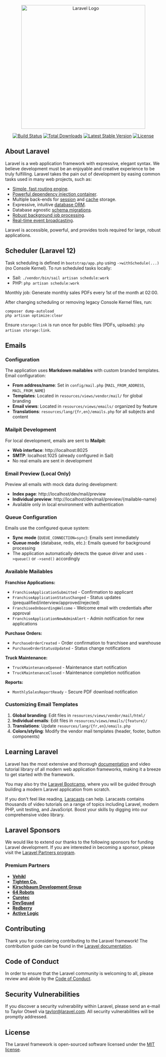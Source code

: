<p align="center"><a href="https://laravel.com" target="_blank"><img src="https://raw.githubusercontent.com/laravel/art/master/logo-lockup/5%20SVG/2%20CMYK/1%20Full%20Color/laravel-logolockup-cmyk-red.svg" width="400" alt="Laravel Logo"></a></p>

<p align="center">
<a href="https://github.com/laravel/framework/actions"><img src="https://github.com/laravel/framework/workflows/tests/badge.svg" alt="Build Status"></a>
<a href="https://packagist.org/packages/laravel/framework"><img src="https://img.shields.io/packagist/dt/laravel/framework" alt="Total Downloads"></a>
<a href="https://packagist.org/packages/laravel/framework"><img src="https://img.shields.io/packagist/v/laravel/framework" alt="Latest Stable Version"></a>
<a href="https://packagist.org/packages/laravel/framework"><img src="https://img.shields.io/packagist/l/laravel/framework" alt="License"></a>
</p>

## About Laravel

Laravel is a web application framework with expressive, elegant syntax. We believe development must be an enjoyable and creative experience to be truly fulfilling. Laravel takes the pain out of development by easing common tasks used in many web projects, such as:

- [Simple, fast routing engine](https://laravel.com/docs/routing).
- [Powerful dependency injection container](https://laravel.com/docs/container).
- Multiple back-ends for [session](https://laravel.com/docs/session) and [cache](https://laravel.com/docs/cache) storage.
- Expressive, intuitive [database ORM](https://laravel.com/docs/eloquent).
- Database agnostic [schema migrations](https://laravel.com/docs/migrations).
- [Robust background job processing](https://laravel.com/docs/queues).
- [Real-time event broadcasting](https://laravel.com/docs/broadcasting).

Laravel is accessible, powerful, and provides tools required for large, robust applications.

## Scheduler (Laravel 12)

Task scheduling is defined in `bootstrap/app.php` using `->withSchedule(...)` (no Console Kernel). To run scheduled tasks locally:

- Sail: `./vendor/bin/sail artisan schedule:work`
- PHP: `php artisan schedule:work`

Monthly job: Generate monthly sales PDFs every 1st of the month at 02:00.

After changing scheduling or removing legacy Console Kernel files, run:

```
composer dump-autoload
php artisan optimize:clear
```

Ensure `storage:link` is run once for public files (PDFs, uploads): `php artisan storage:link`.

## Emails

### Configuration

The application uses **Markdown mailables** with custom branded templates. Email configuration:

- **From address/name**: Set in `config/mail.php` (`MAIL_FROM_ADDRESS`, `MAIL_FROM_NAME`)
- **Templates**: Located in `resources/views/vendor/mail/` for global branding
- **Email views**: Located in `resources/views/emails/` organized by feature
- **Translations**: `resources/lang/{fr,en}/emails.php` for all subjects and content

### Mailpit Development

For local development, emails are sent to **Mailpit**:
- **Web interface**: http://localhost:8025
- **SMTP**: localhost:1025 (already configured in Sail)
- No real emails are sent in development

### Email Preview (Local Only)

Preview all emails with mock data during development:
- **Index page**: http://localhost/dev/mail/preview
- **Individual preview**: http://localhost/dev/mail/preview/{mailable-name}
- Available only in local environment with authentication

### Queue Configuration

Emails use the configured queue system:
- **Sync mode** (`QUEUE_CONNECTION=sync`): Emails sent immediately
- **Queue mode** (database, redis, etc.): Emails queued for background processing
- The application automatically detects the queue driver and uses `->queue()` or `->send()` accordingly

### Available Mailables

**Franchise Applications:**
- `FranchiseApplicationSubmitted` - Confirmation to applicant
- `FranchiseApplicationStatusChanged` - Status updates (prequalified/interview/approved/rejected)
- `FranchiseeOnboardingWelcome` - Welcome email with credentials after approval
- `FranchiseApplicationNewAdminAlert` - Admin notification for new applications

**Purchase Orders:**
- `PurchaseOrderCreated` - Order confirmation to franchisee and warehouse
- `PurchaseOrderStatusUpdated` - Status change notifications

**Truck Maintenance:**
- `TruckMaintenanceOpened` - Maintenance start notification
- `TruckMaintenanceClosed` - Maintenance completion notification

**Reports:**
- `MonthlySalesReportReady` - Secure PDF download notification

### Customizing Email Templates

1. **Global branding**: Edit files in `resources/views/vendor/mail/html/`
2. **Individual emails**: Edit files in `resources/views/emails/{feature}/`
3. **Translations**: Update `resources/lang/{fr,en}/emails.php`
4. **Colors/styling**: Modify the vendor mail templates (header, footer, button components)

## Learning Laravel

Laravel has the most extensive and thorough [documentation](https://laravel.com/docs) and video tutorial library of all modern web application frameworks, making it a breeze to get started with the framework.

You may also try the [Laravel Bootcamp](https://bootcamp.laravel.com), where you will be guided through building a modern Laravel application from scratch.

If you don't feel like reading, [Laracasts](https://laracasts.com) can help. Laracasts contains thousands of video tutorials on a range of topics including Laravel, modern PHP, unit testing, and JavaScript. Boost your skills by digging into our comprehensive video library.

## Laravel Sponsors

We would like to extend our thanks to the following sponsors for funding Laravel development. If you are interested in becoming a sponsor, please visit the [Laravel Partners program](https://partners.laravel.com).

### Premium Partners

- **[Vehikl](https://vehikl.com)**
- **[Tighten Co.](https://tighten.co)**
- **[Kirschbaum Development Group](https://kirschbaumdevelopment.com)**
- **[64 Robots](https://64robots.com)**
- **[Curotec](https://www.curotec.com/services/technologies/laravel)**
- **[DevSquad](https://devsquad.com/hire-laravel-developers)**
- **[Redberry](https://redberry.international/laravel-development)**
- **[Active Logic](https://activelogic.com)**

## Contributing

Thank you for considering contributing to the Laravel framework! The contribution guide can be found in the [Laravel documentation](https://laravel.com/docs/contributions).

## Code of Conduct

In order to ensure that the Laravel community is welcoming to all, please review and abide by the [Code of Conduct](https://laravel.com/docs/contributions#code-of-conduct).

## Security Vulnerabilities

If you discover a security vulnerability within Laravel, please send an e-mail to Taylor Otwell via [taylor@laravel.com](mailto:taylor@laravel.com). All security vulnerabilities will be promptly addressed.

## License

The Laravel framework is open-sourced software licensed under the [MIT license](https://opensource.org/licenses/MIT).
